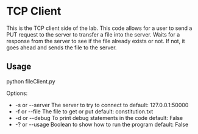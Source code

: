 # TCP Client

This is the TCP client side of the lab. This code allows for a user to send a PUT request to the server to
transfer a file into the server. Waits for a response from the server to see if the file already exists or
not. If not, it goes ahead and sends the file to the server.

## Usage

python fileClient.py

Options:
* -s or --server The server to try to connect to            default: 127.0.0.1:50000
* -f or --file   The file to get or put					    default: constitution.txt
* -d or --debug  To print debug statements in the code      default: False
* -? or --usage  Boolean to show how to run the program     default: False
